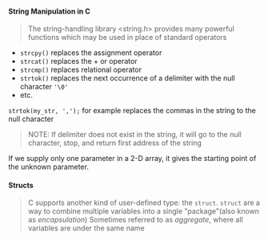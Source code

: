 #### String Manipulation in C

>The string-handling library <string.h> provides many powerful functions which may be used in place of standard operators
- `strcpy()` replaces the assignment operator
- `strcat()` replaces the + or operator
- `strcmp()` replaces relational operator
- `strtok()` replaces the next occurrence of a delimiter with the null character `'\0'`
- etc.

`strtok(my_str, ',');` for example replaces the commas in the string to the null character

>NOTE: If delimiter does not exist in the string, it will go to the null character, stop, and return first address of the string

If we supply only one parameter in a 2-D array, it gives the starting point of the unknown parameter.

#### Structs

>C supports another kind of user-defined type: the `struct`. 
>`struct` are a way to combine multiple variables into a single "package"(also known as *encapsulation*)
>Sometimes referred to as *aggregate*, where all variables are under the same name

